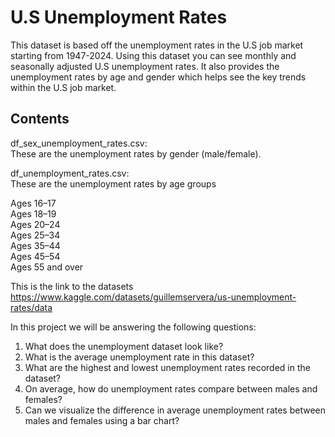 # U.S Unemployment Rates 
This dataset is based off the unemployment rates in the U.S job market starting from 1947-2024. Using this dataset you can see monthly and seasonally adjusted U.S unemployment rates. It also provides the unemployment rates by age and gender which helps see the key trends within the U.S job market. 

## Contents 
df_sex_unemployment_rates.csv:  
These are the unemployment rates by gender (male/female).

df_unemployment_rates.csv:  
These are the unemployment rates by age groups

Ages 16–17  
Ages 18–19  
Ages 20–24  
Ages 25–34  
Ages 35–44  
Ages 45–54  
Ages 55 and over  


This is the link to the datasets  
https://www.kaggle.com/datasets/guillemservera/us-unemployment-rates/data


In this project we will be answering the following questions:
1. What does the unemployment dataset look like?  
2. What is the average unemployment rate in this dataset?  
3. What are the highest and lowest unemployment rates recorded in the dataset?  
4. On average, how do unemployment rates compare between males and females?  
5. Can we visualize the difference in average unemployment rates between males and females using a bar chart?  
